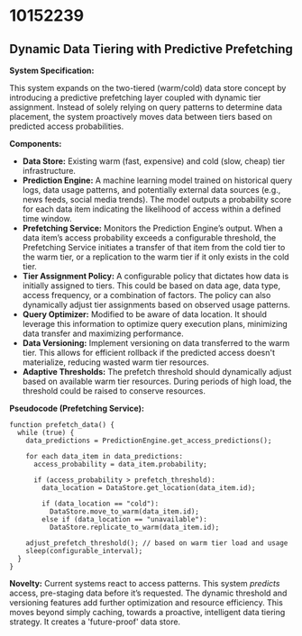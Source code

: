 # 10152239

## Dynamic Data Tiering with Predictive Prefetching

**System Specification:**

This system expands on the two-tiered (warm/cold) data store concept by introducing a predictive prefetching layer coupled with dynamic tier assignment. Instead of solely relying on query patterns to determine data placement, the system proactively moves data between tiers based on predicted access probabilities.

**Components:**

*   **Data Store:** Existing warm (fast, expensive) and cold (slow, cheap) tier infrastructure.
*   **Prediction Engine:** A machine learning model trained on historical query logs, data usage patterns, and potentially external data sources (e.g., news feeds, social media trends). The model outputs a probability score for each data item indicating the likelihood of access within a defined time window.
*   **Prefetching Service:**  Monitors the Prediction Engine’s output. When a data item’s access probability exceeds a configurable threshold, the Prefetching Service initiates a transfer of that item from the cold tier to the warm tier, or a replication to the warm tier if it only exists in the cold tier.
*   **Tier Assignment Policy:** A configurable policy that dictates how data is initially assigned to tiers. This could be based on data age, data type, access frequency, or a combination of factors. The policy can also dynamically adjust tier assignments based on observed usage patterns.
*   **Query Optimizer:** Modified to be aware of data location.  It should leverage this information to optimize query execution plans, minimizing data transfer and maximizing performance.
*   **Data Versioning:** Implement versioning on data transferred to the warm tier. This allows for efficient rollback if the predicted access doesn't materialize, reducing wasted warm tier resources.
*   **Adaptive Thresholds:** The prefetch threshold should dynamically adjust based on available warm tier resources.  During periods of high load, the threshold could be raised to conserve resources.

**Pseudocode (Prefetching Service):**

```
function prefetch_data() {
  while (true) {
    data_predictions = PredictionEngine.get_access_predictions();

    for each data_item in data_predictions:
      access_probability = data_item.probability;

      if (access_probability > prefetch_threshold):
        data_location = DataStore.get_location(data_item.id);

        if (data_location == "cold"):
          DataStore.move_to_warm(data_item.id);
        else if (data_location == "unavailable"):
          DataStore.replicate_to_warm(data_item.id);

    adjust_prefetch_threshold(); // based on warm tier load and usage
    sleep(configurable_interval);
  }
}
```

**Novelty:**  Current systems react to access patterns. This system *predicts* access, pre-staging data before it’s requested.  The dynamic threshold and versioning features add further optimization and resource efficiency. This moves beyond simply caching, towards a proactive, intelligent data tiering strategy. It creates a 'future-proof' data store.